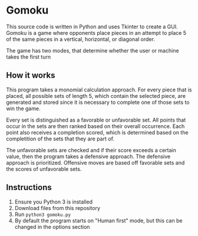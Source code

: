 # Gomoku 
This source code is written in Python and uses Tkinter to create a GUI. Gomoku is a game where opponents place pieces in an attempt to place 5 of the same pieces in a vertical, horizontal, or diagonal order.

The game has two modes, that determine whether the user or machine takes the first turn

## How it works
This program takes a monomial calculation approach. For every piece that is placed, all possible sets of length 5, which contain the selected piece, are generated and stored since it is necessary to complete one of those sets to win the game. 

Every set is distinguished as a favorable or unfavorable set. All points that occur in the sets are then ranked based on their overall occurrence. Each point also receives a completion scored, which is determined based on the completition of the sets that they are part of.

The unfavorable sets are checked and if their score exceeds a certain value, then the program takes a defensive approach. The defensive approach is prioritized. Offensive moves are based off favorable sets and the scores of unfavorable sets.

## Instructions
1. Ensure you Python 3 is installed
1. Download files from this repository
1. Run `python3 gomoku.py`
1. By default the program starts on "Human first" mode, but this can be changed in the options section